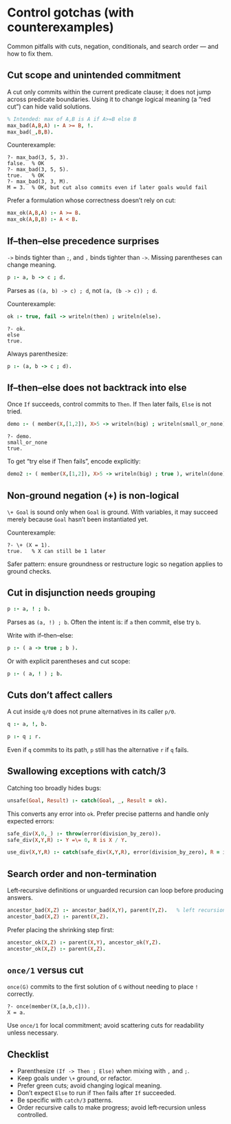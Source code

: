 # Control gotchas (with counterexamples)

Common pitfalls with cuts, negation, conditionals, and search order — and how to fix them.

Cut scope and unintended commitment
-----------------------------------

A cut only commits within the current predicate clause; it does not jump across predicate boundaries. Using it to change logical meaning (a “red cut”) can hide valid solutions.

```prolog
% Intended: max of A,B is A if A>=B else B
max_bad(A,B,A) :- A >= B, !.
max_bad(_,B,B).
```

Counterexample:

```text
?- max_bad(3, 5, 3).
false.  % OK
?- max_bad(3, 5, 5).
true.   % OK
?- max_bad(3, 3, M).
M = 3.  % OK, but cut also commits even if later goals would fail
```

Prefer a formulation whose correctness doesn’t rely on cut:

```prolog
max_ok(A,B,A) :- A >= B.
max_ok(A,B,B) :- A < B.
```

If–then–else precedence surprises
---------------------------------

`->` binds tighter than `;`, and `,` binds tighter than `->`. Missing parentheses can change meaning.

```prolog
p :- a, b -> c ; d.
```
Parses as `((a, b) -> c) ; d`, not `(a, (b -> c)) ; d`.

Counterexample:

```prolog
ok :- true, fail -> writeln(then) ; writeln(else).
```

```text
?- ok.
else
true.
```

Always parenthesize:

```prolog
p :- (a, b -> c ; d).
```

If–then–else does not backtrack into else
-----------------------------------------

Once `If` succeeds, control commits to `Then`. If `Then` later fails, `Else` is not tried.

```prolog
demo :- ( member(X,[1,2]), X>5 -> writeln(big) ; writeln(small_or_none) ).
```

```text
?- demo.
small_or_none
true.
```

To get “try else if Then fails”, encode explicitly:

```prolog
demo2 :- ( member(X,[1,2]), X>5 -> writeln(big) ; true ), writeln(done).
```

Non‑ground negation (\+) is non‑logical
---------------------------------------

`\+ Goal` is sound only when `Goal` is ground. With variables, it may succeed merely because `Goal` hasn’t been instantiated yet.

Counterexample:

```text
?- \+ (X = 1).
true.   % X can still be 1 later
```

Safer pattern: ensure groundness or restructure logic so negation applies to ground checks.

Cut in disjunction needs grouping
---------------------------------

```prolog
p :- a, ! ; b.
```

Parses as `(a, !) ; b`. Often the intent is: if `a` then commit, else try `b`.

Write with if–then–else:

```prolog
p :- ( a -> true ; b ).
```

Or with explicit parentheses and cut scope:

```prolog
p :- ( a, ! ) ; b.
```

Cuts don’t affect callers
-------------------------

A cut inside `q/0` does not prune alternatives in its caller `p/0`.

```prolog
q :- a, !, b.

p :- q ; r.
```

Even if `q` commits to its path, `p` still has the alternative `r` if `q` fails.

Swallowing exceptions with catch/3
----------------------------------

Catching too broadly hides bugs:

```prolog
unsafe(Goal, Result) :- catch(Goal, _, Result = ok).
```

This converts any error into `ok`. Prefer precise patterns and handle only expected errors:

```prolog
safe_div(X,0,_) :- throw(error(division_by_zero)).
safe_div(X,Y,R) :- Y =\= 0, R is X / Y.

use_div(X,Y,R) :- catch(safe_div(X,Y,R), error(division_by_zero), R = inf).
```

Search order and non‑termination
--------------------------------

Left‑recursive definitions or unguarded recursion can loop before producing answers.

```prolog
ancestor_bad(X,Z) :- ancestor_bad(X,Y), parent(Y,Z).   % left recursion first
ancestor_bad(X,Z) :- parent(X,Z).
```

Prefer placing the shrinking step first:

```prolog
ancestor_ok(X,Z) :- parent(X,Y), ancestor_ok(Y,Z).
ancestor_ok(X,Z) :- parent(X,Z).
```

`once/1` versus cut
-------------------

`once(G)` commits to the first solution of `G` without needing to place `!` correctly.

```text
?- once(member(X,[a,b,c])).
X = a.
```

Use `once/1` for local commitment; avoid scattering cuts for readability unless necessary.

Checklist
---------

- Parenthesize `(If -> Then ; Else)` when mixing with `,` and `;`.
- Keep goals under `\+` ground, or refactor.
- Prefer green cuts; avoid changing logical meaning.
- Don’t expect `Else` to run if `Then` fails after `If` succeeded.
- Be specific with `catch/3` patterns.
- Order recursive calls to make progress; avoid left‑recursion unless controlled.
